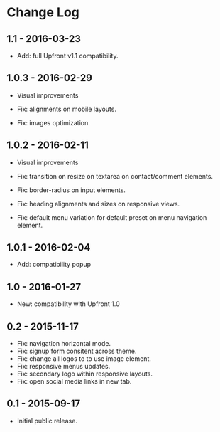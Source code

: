 Change Log
============


1.1 - 2016-03-23
-------------------------------------------------------------------------------
- Add: full Upfront v1.1 compatibility.

1.0.3 - 2016-02-29
-------------------------------------------------------------------------------
- Visual improvements

- Fix: alignments on mobile layouts.
- Fix: images optimization.

1.0.2 - 2016-02-11
-------------------------------------------------------------------------------
- Visual improvements

- Fix: transition on resize on textarea on contact/comment elements.
- Fix: border-radius on input elements.
- Fix: heading alignments and sizes on responsive views.
- Fix: default menu variation for default preset on menu navigation element.

1.0.1 - 2016-02-04
-------------------------------------------------------------------------------
- Add: compatibility popup

1.0 - 2016-01-27
-------------------------------------------------------------------------------
- New: compatibility with Upfront 1.0

0.2 - 2015-11-17
-------------------------------------------------------------------------------
- Fix: navigation horizontal mode.
- Fix: signup form consitent across theme.
- Fix: change all logos to to use image element.
- Fix: responsive menus updates.
- Fix: secondary logo within responsive layouts.
- Fix: open social media links in new tab.

0.1 - 2015-09-17
-------------------------------------------------------------------------------
- Initial public release.